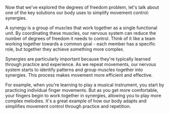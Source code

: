 Now that we've explored the degrees of freedom problem, let's talk about one of the key solutions our body uses to simplify movement control: synergies.

A synergy is a group of muscles that work together as a single functional unit. By coordinating these muscles, our nervous system can reduce the number of degrees of freedom it needs to control. Think of it like a team working together towards a common goal - each member has a specific role, but together they achieve something more complex.

Synergies are particularly important because they're typically learned through practice and experience. As we repeat movements, our nervous system starts to identify patterns and group muscles together into synergies. This process makes movement more efficient and effective.

For example, when you're learning to play a musical instrument, you start by practicing individual finger movements. But as you get more comfortable, your fingers begin to work together in synergies, allowing you to play more complex melodies. It's a great example of how our body adapts and simplifies movement control through practice and repetition.
